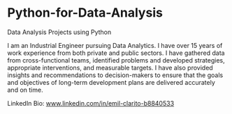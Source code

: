 # Python-for-Data-Analysis
Data Analysis Projects using Python

I am an Industrial Engineer pursuing Data Analytics. I have over 15 years of work experience from both private and public sectors. I have gathered data from cross-functional teams, identified problems and developed strategies, appropriate interventions, and measurable targets. I have also provided insights and recommendations to decision-makers to ensure that the goals and objectives of long-term development plans are delivered accurately and on time.

LinkedIn Bio: www.linkedin.com/in/emil-clarito-b8840533
